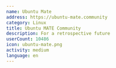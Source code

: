 ```yaml
---
name: Ubuntu Mate
address: https://ubuntu-mate.community
category: Linux
title: Ubuntu MATE Community
description: For a retrospective future
userCount: 10486
icon: ubuntu-mate.png
activity: medium
language: en
---
```

